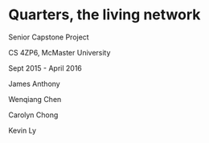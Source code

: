 # Quarters, the living network

Senior Capstone Project

CS 4ZP6, McMaster University

Sept 2015 - April 2016


James Anthony

Wenqiang Chen

Carolyn Chong

Kevin Ly